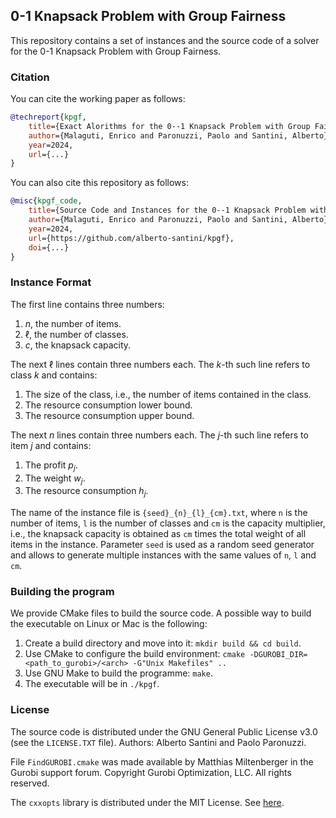## 0-1 Knapsack Problem with Group Fairness

This repository contains a set of instances and the source code of a solver for the 0-1 Knapsack Problem with Group Fairness.

### Citation

You can cite the working paper as follows:

```bib
@techreport{kpgf,
    title={Exact Alorithms for the 0--1 Knapsack Problem with Group Fairness},
    author={Malaguti, Enrico and Paronuzzi, Paolo and Santini, Alberto},
    year=2024,
    url={...}
}
```

You can also cite this repository as follows:

```bib
@misc{kpgf_code,
    title={Source Code and Instances for the 0--1 Knapsack Problem with Group Fairness},
    author={Malaguti, Enrico and Paronuzzi, Paolo and Santini, Alberto},
    year=2024,
    url={https://github.com/alberto-santini/kpgf},
    doi={...}
}
```

### Instance Format

The first line contains three numbers:
1. $n$, the number of items.
2. $\ell$, the number of classes.
3. $c$, the knapsack capacity.

The next $\ell$ lines contain three numbers each. The $k$-th such line refers to class $k$ and contains:
1. The size of the class, i.e., the number of items contained in the class.
2. The resource consumption lower bound.
3. The resource consumption upper bound.

The next $n$ lines contain three numbers each. The $j$-th such line refers to item $j$ and contains:
1. The profit $p_j$.
2. The weight $w_j$.
3. The resource consumption $h_j$.

The name of the instance file is `{seed}_{n}_{l}_{cm}.txt`, where `n` is the number of items, `l` is the number of classes and `cm` is the capacity multiplier, i.e., the knapsack capacity is obtained as `cm` times the total weight of all items in the instance.
Parameter `seed` is used as a random seed generator and allows to generate multiple instances with the same values of `n`, `l` and `cm`.

### Building the program

We provide CMake files to build the source code.
A possible way to build the executable on Linux or Mac is the following:
1. Create a build directory and move into it: `mkdir build && cd build`.
2. Use CMake to configure the build environment: `cmake -DGUROBI_DIR=<path_to_gurobi>/<arch> -G"Unix Makefiles" ..`
3. Use GNU Make to build the programme: `make`.
4. The executable will be in `./kpgf`.

### License

The source code is distributed under the GNU General Public License v3.0 (see the `LICENSE.TXT` file).
Authors: Alberto Santini and Paolo Paronuzzi.

File `FindGUROBI.cmake` was made available by Matthias Miltenberger in the Gurobi support forum. Copyright Gurobi Optimization, LLC. All rights reserved.

The `cxxopts` library is distributed under the MIT License. See [here](https://github.com/jarro2783/cxxopts/blob/master/LICENSE).